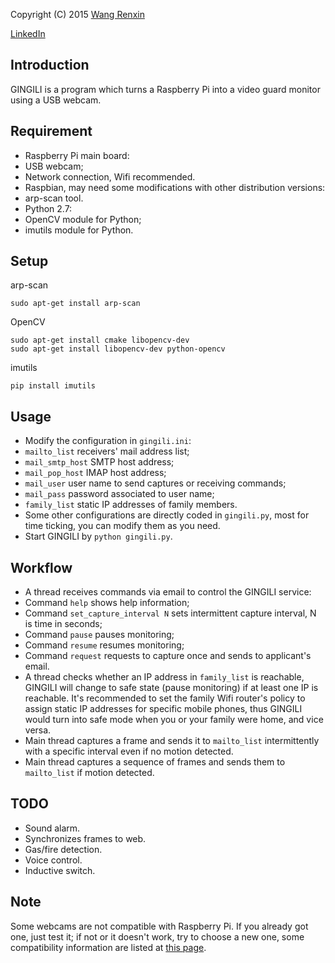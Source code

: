 Copyright (C) 2015 [Wang Renxin](https://twitter.com/wangrenxin)

[LinkedIn](https://cn.linkedin.com/pub/wang-renxin/43/494/20)

## Introduction

GINGILI is a program which turns a Raspberry Pi into a video guard monitor using a USB webcam.

## Requirement
 * Raspberry Pi main board:
  * USB webcam;
  * Network connection, Wifi recommended.
 * Raspbian, may need some modifications with other distribution versions:
  * arp-scan tool.
 * Python 2.7:
  * OpenCV module for Python;
  * imutils module for Python.

## Setup
arp-scan

    sudo apt-get install arp-scan

OpenCV

    sudo apt-get install cmake libopencv-dev
    sudo apt-get install libopencv-dev python-opencv

imutils

    pip install imutils

## Usage
 * Modify the configuration in `gingili.ini`:
  * `mailto_list` receivers' mail address list;
  * `mail_smtp_host` SMTP host address;
  * `mail_pop_host` IMAP host address;
  * `mail_user` user name to send captures or receiving commands;
  * `mail_pass` password associated to user name;
  * `family_list` static IP addresses of family members.
 * Some other configurations are directly coded in `gingili.py`, most for time ticking, you can modify
 them as you need.
 * Start GINGILI by `python gingili.py`.

## Workflow
 * A thread receives commands via email to control the GINGILI service:
  * Command `help` shows help information;
  * Command `set_capture_interval N` sets intermittent capture interval, N is time in seconds;
  * Command `pause` pauses monitoring;
  * Command `resume` resumes monitoring;
  * Command `request` requests to capture once and sends to applicant's email.
 * A thread checks whether an IP address in `family_list` is reachable, GINGILI will change to safe state
 (pause monitoring) if at least one IP is reachable. It's recommended to set the family Wifi router's
 policy to assign static IP addresses for specific mobile phones, thus GINGILI would turn into safe mode
 when you or your family were home, and vice versa.
 * Main thread captures a frame and sends it to `mailto_list` intermittently with a specific interval even
 if no motion detected.
 * Main thread captures a sequence of frames and sends them to `mailto_list` if motion detected.

## TODO
 * Sound alarm.
 * Synchronizes frames to web.
 * Gas/fire detection.
 * Voice control.
 * Inductive switch.

## Note
Some webcams are not compatible with Raspberry Pi. If you already got one, just test it; if not or it
doesn't work, try to choose a new one, some compatibility information are listed at
[this page](http://elinux.org/RPi_USB_Webcams).
